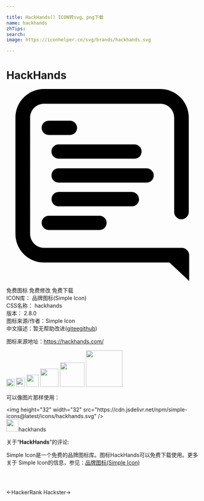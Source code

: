 ```yaml
---

title: HackHands() ICON转svg、png下载
name: hackhands
zhTips: 
search: 
image: https://iconhelper.cn/svg/brands/hackhands.svg

---
```


# HackHands  <small style="font-size: 60%;font-weight: 100"></small>

<div id="svg" class="svg-wrap">
<svg role="img" viewBox="0 0 24 24" xmlns="http://www.w3.org/2000/svg"><title>HackHands icon</title><path d="M5.3 17.63h6.35c.5 0 .89-.4.89-.9s-.4-.89-.9-.89H5.3c-.5 0-.89.4-.89.89 0 .5.4.9.9.9zM16.58 13.77c0-.5-.4-.9-.9-.9H6.54c-.5 0-.89.4-.89.9s.4.9.9.9h9.15c.5 0 .9-.4.9-.9zM18.44 10.8a.91.91 0 0 0-.89-.88H6.53c-.5 0-.89.39-.89.89s.4.89.9.89h11.01c.5 0 .89-.4.89-.9zM5.64 7.82c0 .5.4.89.9.89h9.5c.49 0 .88-.4.88-.9 0-.49-.4-.88-.89-.88h-9.5c-.5 0-.89.39-.89.89zM7.92 3.96H5.3c-.5 0-.89.4-.89.9s.4.89.9.89h2.64c.5 0 .9-.4.9-.9a.93.93 0 0 0-.93-.89zM22.87 20.8a.93.93 0 0 0-.94-.94H4.7c-.95 0-1.73-.8-1.73-1.74V3.57c0-.95.78-1.73 1.73-1.73h14.55c.95 0 1.74.76 1.74 1.73v11.8c0 .5.42.92.9.92.51 0 .93-.42.93-.92V3.57c0-1.97-1.6-3.57-3.57-3.57H4.7a3.57 3.57 0 0 0-3.57 3.57v14.55c0 1.97 1.6 3.57 3.57 3.57H20.4L22.87 24v-3.2z"/></svg>
</div>
<detail full-name='hackhands'></detail>

<div class="detail-page">
<p>
<span><span class="badge-success badge">免费图标</span> <span class="badge-success badge">免费修改</span>  <span class="badge-success badge">免费下载</span> </span>
<br/>
<span>
ICON库：
<span class="badge-secondary badge">品牌图标(Simple Icon)</span> 
</span>
<br/>
<span>
CSS名称：
<span class="badge-secondary badge">hackhands</span> 
</span>

<br/>
<span>
版本：
<span class="badge-secondary badge">2.8.0</span> 
</span>
<br/>
<span>图标来源/作者：<span class="badge-light badge">Simple Icon</span></span> 
<br/>
<span class="zh-detail">中文描述：暂无<span class="help-link"><span>帮助改进</span>(<a href="https://gitee.com/liuwave/icon-helper/edit/master/json/brands/hackhands.json" target="_blank" rel="noopener noreferrer">gitee</a><a href="https://github.com/liuwave/icon-helper/edit/master/json/brands/hackhands.json" target="_blank" rel="noopener noreferrer">github</a></span>)</span><br/>
</p>
</div><div class="description description alert alert-light"><p>图标来源地址：<a href="https://hackhands.com/" target="_blank" rel="noopener noreferrer">https://hackhands.com/</a></p></div>
<div class="alert alert-dark">
<img height="21" width="21" src="https://cdn.jsdelivr.net/npm/simple-icons@latest/icons/hackhands.svg" />
<img height="24" width="24" src="https://cdn.jsdelivr.net/npm/simple-icons@latest/icons/hackhands.svg" />
<img height="32" width="32" src="https://cdn.jsdelivr.net/npm/simple-icons@latest/icons/hackhands.svg" />
<img height="48" width="48" src="https://cdn.jsdelivr.net/npm/simple-icons@latest/icons/hackhands.svg" />
<img height="64" width="64" src="https://cdn.jsdelivr.net/npm/simple-icons@latest/icons/hackhands.svg" />
<img height="96" width="96" src="https://cdn.jsdelivr.net/npm/simple-icons@latest/icons/hackhands.svg" />

</div>
<div>
  <p>可以像图片那样使用：    
  </p>
  <div class="alert alert-primary" style="font-size: 14px">
    &lt;img height="32" width="32" src="https://cdn.jsdelivr.net/npm/simple-icons@latest/icons/hackhands.svg" /&gt;
    <copy-btn content='<img height="32" width="32" src="https://cdn.jsdelivr.net/npm/simple-icons@latest/icons/hackhands.svg" />'></copy-btn>
  </div>
  <div class="alert alert-secondary">
    <img height="32" width="32" src="https://cdn.jsdelivr.net/npm/simple-icons@latest/icons/hackhands.svg" />hackhands
    <copy-btn content="hackhands" btn-title="复制图标名称"></copy-btn>
  </div>
</div>
<div class="icon-detail__container">
<p>关于“<b>HackHands</b>”的评论:</p>
</div>
<Vssue title="关于“HackHands”的评论" />
<div><p>Simple Icon是一个免费的品牌图标库。图标HackHands可以免费下载使用。更多关于  Simple Icon的信息，参见：<a target="_blank" href="https://iconhelper.cn/brands.html">品牌图标(Simple Icon)</a>
</p></div>


<div style="padding:2rem 0 " class="page-nav"><p class="inner"><span class="prev">←<router-link to="/icon/hackerrank.html">HackerRank</router-link></span> <span class="next"><router-link to="/icon/hackster.html">Hackster</router-link>→</span></p></div>
